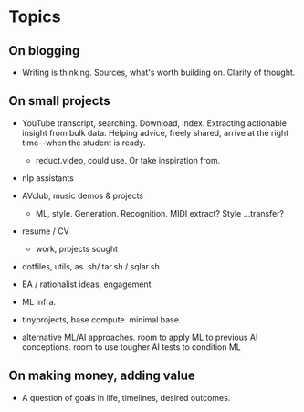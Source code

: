 # Topics

## On blogging

- Writing is thinking. Sources, what's worth building on. Clarity of thought.

## On small projects

- YouTube transcript, searching. Download, index. Extracting actionable insight
  from bulk data. Helping advice, freely shared, arrive at the right time--when
  the student is ready.
    - reduct.video, could use. Or take inspiration from.

- nlp assistants
- AVclub, music demos & projects
    - ML, style. Generation. Recognition. MIDI extract? Style ...transfer?

- resume / CV
    - work, projects sought
- dotfiles, utils, as .sh/ tar.sh / sqlar.sh

- EA / rationalist ideas, engagement

- ML infra.
- tinyprojects, base compute. minimal base.

- alternative ML/AI approaches. room to apply ML to previous AI conceptions.
  room to use tougher AI tests to condition ML 

## On making money, adding value

- A question of goals in life, timelines, desired outcomes.


